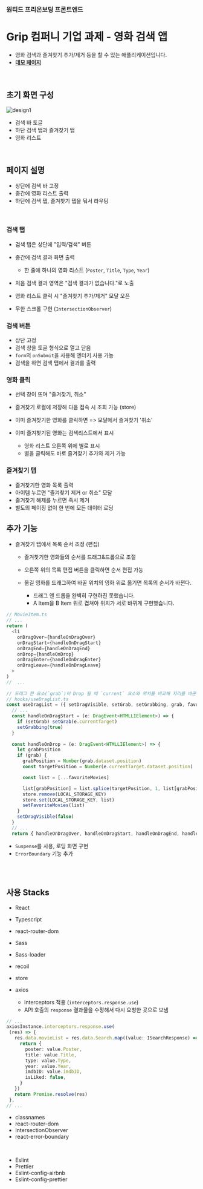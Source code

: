 ### 원티드 프리온보딩 프론트엔드
# **Grip 컴퍼니 기업 과제 - 영화 검색 앱**
- 영화 검색과 즐겨찾기 추가/제거 등을 할 수 있는 애플리케이션입니다.
- **[데모 페이지](https://geta-movies.netlify.app/)**

<br>

## 초기 화면 구성
![design1](https://user-images.githubusercontent.com/45654988/168460372-d4603425-faf9-48b9-9999-f09491859c07.PNG)
- 검색 바 토글
- 하단 검색 탭과 즐겨찾기 탭
- 영화 리스트

<br>

## 페이지 설명
- 상단에 검색 바 고정
- 중간에 영화 리스트 출력
- 하단에 검색 탭, 즐겨찾기 탭을 둬서 라우팅
<br>

### 검색 탭
- 검색 탭은 상단에 "입력/검색" 버튼 
- 중간에 검색 결과 화면 출력
  - 한 줄에 하나의 영화 리스트 (`Poster`, `Title`, `Type`, `Year`)

- 처음 검색 결과 영역은 "검색 결과가 없습니다."로 노출
- 영화 리스트 클릭 시 "즐겨찾기 추가/제거" 모달 오픈
- 무한 스크롤 구현 (`IntersectionObserver`)

### 검색 버튼 
- 상단 고정
- 검색 창을 토글 형식으로 열고 닫음
- `form`의 `onSubmit`을 사용해 엔터키 사용 가능
- 검색을 하면 검색 탭에서 결과를 출력

### 영화 클릭
- 선택 창이 뜨며 "즐겨찾기, 취소"
- 즐겨찾기 로컬에 저장해 다음 접속 시 조회 가능 (store)
- 이미 즐겨찾기한 영화를 클릭하면 => 모달에서 즐겨찾기 '취소'

- 이미 즐겨찾기된 영화는 검색리스트에서 표시
  - 영화 리스트 오른쪽 위에 별로 표시
  - 별을 클릭해도 바로 즐겨찾기 추가와 제거 가능

### 즐겨찾기 탭
- 즐겨찾기한 영화 목록 출력
- 아이템 누르면 "즐겨찾기 제거 or 취소" 모달
- 즐겨찾기 해제를 누르면 즉시 제거
- 별도의 페이징 없이 한 번에 모든 데이터 로딩

## 추가 기능
- 즐겨찾기 탭에서 목록 순서 조정 (편집)
  - 즐겨찾기한 영화들의 순서를 드래그&드롭으로 조절
  - 오른쪽 위의 목록 편집 버튼을 클릭하면 순서 편집 가능 

  - 옮길 영화를 드래그하여 바꿀 위치의 영화 위로 옮기면 목록의 순서가 바뀐다.
    - 드래그 앤 드롭을 완벽히 구현하진 못했습니다.
    - A Item을 B Item 위로 겹쳐야 위치가 서로 바뀌게 구현했습니다.

```ts
// MovieItem.ts
// ...
return (
  <li
    onDragOver={handleOnDragOver}
    onDragStart={handleOnDragStart}
    onDragEnd={handleOnDragEnd}
    onDrop={handleOnDrop}
    onDragEnter={handleOnDragEnter}
    onDragLeave={handleOnDragLeave}
  > 
)
//  ...
  
// 드래그 한 요소(`grab`)이 Drop 될 때 `current` 요소와 위치를 비교해 자리를 바꾼다.
// hooks/useDragList.ts
const useDragList = ({ setDragVisible, setGrab, setGrabbing, grab, favoriteMovies, setFavoriteMovies }: IUseDragListProps) => {
  // ...
  const handleOnDragStart = (e: DragEvent<HTMLLIElement>) => {
    if (setGrab) setGrab(e.currentTarget)
    setGrabbing(true)
  }
  
  const handleOnDrop = (e: DragEvent<HTMLLIElement>) => {
    let grabPosition
    if (grab) {
      grabPosition = Number(grab.dataset.position)
      const targetPosition = Number(e.currentTarget.dataset.position)

      const list = [...favoriteMovies]

      list[grabPosition] = list.splice(targetPosition, 1, list[grabPosition])[0]
      store.remove(LOCAL_STORAGE_KEY)
      store.set(LOCAL_STORAGE_KEY, list)
      setFavoriteMovies(list)
    }
    setDragVisible(false)
  }
  // ...
  return { handleOnDragOver, handleOnDragStart, handleOnDragEnd, handleOnDrop, handleOnDragEnter, handleOnDragLeave } 
```      
 

- `Suspense`를 사용, 로딩 화면 구현
- `ErrorBoundary` 기능 추가

<br><br>

## 사용 Stacks
- React
- Typescript
- react-router-dom
- Sass
- Sass-loader
- recoil
- store

- axios
  - interceptors 적용 (`interceptors.response.use`)
  - API 호출의 `response` 결과물을 수정해서 다시 요청한 곳으로 보냄
 ```ts
 // ...
 axiosInstance.interceptors.response.use(
  (res) => {
    res.data.movieList = res.data.Search.map((value: ISearchResponse) => {
      return {
        poster: value.Poster,
        title: value.Title,
        type: value.Type,
        year: value.Year,
        imdbID: value.imdbID,
        isLiked: false,
      }
    })
    return Promise.resolve(res)
  },
// ...
```

- classnames
- react-router-dom
- IntersectionObserver
- react-error-boundary
<br>

- Eslint
- Prettier
- Eslint-config-airbnb
- Eslint-config-prettier

<br><br>
